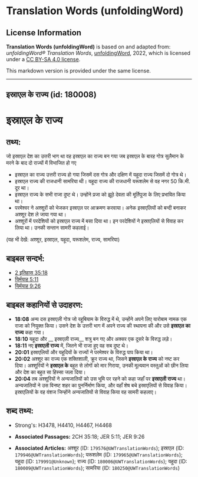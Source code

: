# Translation Words (unfoldingWord)

## License Information

**Translation Words (unfoldingWord)** is based on and adapted from: _unfoldingWord® Translation Words_, [unfoldingWord](https://unfoldingword.org/utw), 2022, which is licensed under a [CC BY-SA 4.0 license](https://creativecommons.org/licenses/by-sa/4.0/legalcode.en).

This markdown version is provided under the same license.



--------------------------------

## इस्राएल के राज्य (id: 180008)

इस्राएल के राज्य
================

तथ्य:
-----

जो इस्राएल देश का उत्तरी भाग था वह इस्राएल का राज्य बन गया जब इस्राएल के बारह गोत्र सुलैमान के मरने के बाद दो राज्यों में विभाजित हो गए

* इस्राएल का राज्य उत्तरी राज्य हो गया जिसमें दस गोत्र और दक्षिण में यहूदा राज्य जिसमें दो गोत्र थे।
* इस्राएल राज्य की राजधानी सामरिया थी। यहूदा राज्य की राजधानी यरूशलेम से वह नगर 50 कि.मी. दूर था।
* इस्राएल राज्य के सभी राजा दुष्ट थे। उन्होंने प्रजा को झूठे देवता की मूर्तिपूजा के लिए प्रभावित किया था।
* परमेश्वर ने अश्शूरों को भेजकर इस्राएल पर आक्रमण करवाया। अनेक इस्राएलियों को बन्दी बनाकर अश्शूर देश ले जाया गया था।
* अश्शूरों में परदेशियों को इस्राएल राज्य में बसा दिया था। इन परदेशियों ने इस्राएलियों से विवाह कर लिया था। उनकी सन्तान सामरी कहलाई।

(यह भी देखें: अश्शूर, इस्राएल, यहूदा, यरूशलेम, राज्य, सामरिया)

बाइबल सन्दर्भ:
--------------

* [2 इतिहास 35:18](https://ref.ly/2Chr0:0)
* [यिर्मयाह 5:11](https://ref.ly/Jer5:11)
* [यिर्मयाह 9:26](https://ref.ly/Jer9:26)

बाइबल कहानियों से उदाहरण:
-------------------------

* **18:08** अन्य दस इस्राएली गोत्र जो रहूबियाम के विरुद्ध में थे, उन्होंने अपने लिए यारोबाम नामक एक राजा को नियुक्त किया। उसने देश के उत्तरी भाग में अपने राज्य की स्थापना की और उसे **इस्राएल का राज्य** कहा गया।
* **18:10** यहूदा और \_\_ इस्राएली राज्य\_\_ शत्रु बन गए और अक्सर एक दूसरे के विरुद्ध लड़े।
* **18:11** नए **इस्राएली राज्य** में, जितने भी राजा हुए वह सब दुष्ट थे।
* **20:01** इस्राएलियों और यहूदियों के राज्यों ने परमेश्वर के विरुद्ध पाप किया था।
* **20:02** अश्शूर का राज्य एक शक्तिशाली, क्रूर राज्य था, जिसने **इस्राएल के राज्य** को नष्ट कर दिया। अश्शूरियों ने **इस्राएल के** बहुत से लोगों को मार गिराया, उनकी मूल्यवान वस्तुओं को छीन लिया और देश का बहुत सा हिस्सा जला दिया।
* **20:04** तब अश्शूरियों ने अन्यजातियों को उस भूमि पर रहने को कहा जहाँ पर **इस्राएली राज्य** था। अन्यजातियों ने उस विनष्ट शहर का पुनर्निर्माण किया, और वहाँ शेष बचे इस्राएलियों से विवाह किया। इस्राएलियों के वह वंशज जिन्होंने अन्यजातियों से विवाह किया वह सामरी कहलाए।

शब्द तथ्य:
----------

* Strong's: H3478, H4410, H4467, H4468

* **Associated Passages:** 2CH 35:18; JER 5:11; JER 9:26
* **Associated Articles:** अश्शूर (ID: `179576@UWTranslationWords`); इस्राएल (ID: `179946@UWTranslationWords`); यरूशलेम (ID: `179965@UWTranslationWords`); यहूदा (ID: `179991@Unknown`); राज्य (ID: `180006@UWTranslationWords`); यहूदा (ID: `180009@UWTranslationWords`); सामरिया (ID: `180250@UWTranslationWords`)

